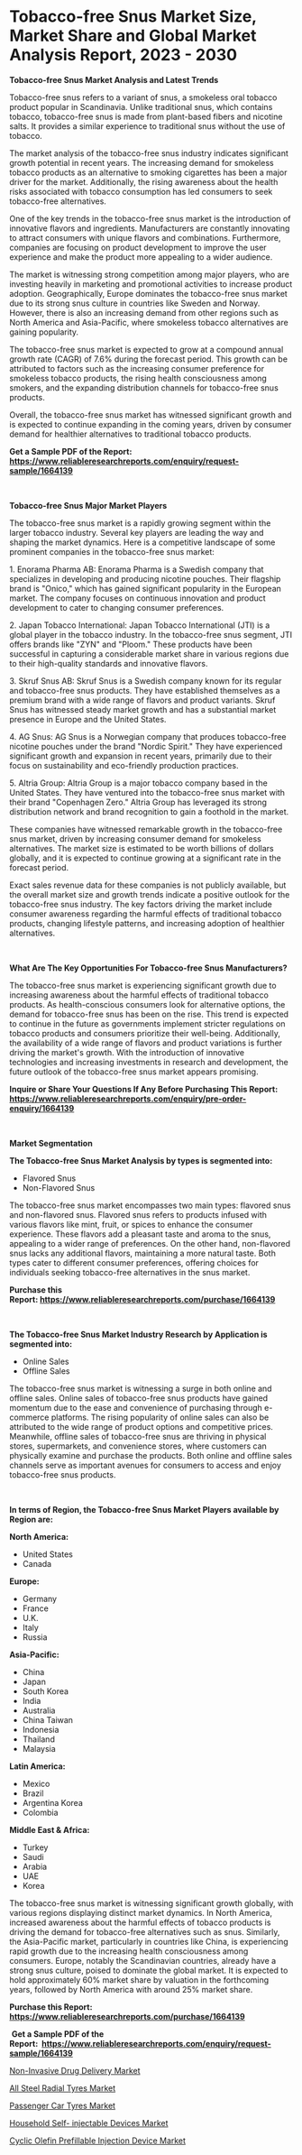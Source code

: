 <p><h1>Tobacco-free Snus Market Size, Market Share and Global Market Analysis Report, 2023 - 2030</h1></p><p><strong>Tobacco-free Snus Market Analysis and Latest Trends</strong></p>
<p><p>Tobacco-free snus refers to a variant of snus, a smokeless oral tobacco product popular in Scandinavia. Unlike traditional snus, which contains tobacco, tobacco-free snus is made from plant-based fibers and nicotine salts. It provides a similar experience to traditional snus without the use of tobacco. </p><p>The market analysis of the tobacco-free snus industry indicates significant growth potential in recent years. The increasing demand for smokeless tobacco products as an alternative to smoking cigarettes has been a major driver for the market. Additionally, the rising awareness about the health risks associated with tobacco consumption has led consumers to seek tobacco-free alternatives.</p><p>One of the key trends in the tobacco-free snus market is the introduction of innovative flavors and ingredients. Manufacturers are constantly innovating to attract consumers with unique flavors and combinations. Furthermore, companies are focusing on product development to improve the user experience and make the product more appealing to a wider audience.</p><p>The market is witnessing strong competition among major players, who are investing heavily in marketing and promotional activities to increase product adoption. Geographically, Europe dominates the tobacco-free snus market due to its strong snus culture in countries like Sweden and Norway. However, there is also an increasing demand from other regions such as North America and Asia-Pacific, where smokeless tobacco alternatives are gaining popularity.</p><p>The tobacco-free snus market is expected to grow at a compound annual growth rate (CAGR) of 7.6% during the forecast period. This growth can be attributed to factors such as the increasing consumer preference for smokeless tobacco products, the rising health consciousness among smokers, and the expanding distribution channels for tobacco-free snus products.</p><p>Overall, the tobacco-free snus market has witnessed significant growth and is expected to continue expanding in the coming years, driven by consumer demand for healthier alternatives to traditional tobacco products.</p></p>
<p><strong>Get a Sample PDF of the Report:&nbsp; <a href="https://www.reliableresearchreports.com/enquiry/request-sample/1664139">https://www.reliableresearchreports.com/enquiry/request-sample/1664139</a></strong></p>
<p>&nbsp;</p>
<p><strong>Tobacco-free Snus Major Market Players</strong></p>
<p><p>The tobacco-free snus market is a rapidly growing segment within the larger tobacco industry. Several key players are leading the way and shaping the market dynamics. Here is a competitive landscape of some prominent companies in the tobacco-free snus market:</p><p>1. Enorama Pharma AB: Enorama Pharma is a Swedish company that specializes in developing and producing nicotine pouches. Their flagship brand is "Onico," which has gained significant popularity in the European market. The company focuses on continuous innovation and product development to cater to changing consumer preferences.</p><p>2. Japan Tobacco International: Japan Tobacco International (JTI) is a global player in the tobacco industry. In the tobacco-free snus segment, JTI offers brands like "ZYN" and "Ploom." These products have been successful in capturing a considerable market share in various regions due to their high-quality standards and innovative flavors.</p><p>3. Skruf Snus AB: Skruf Snus is a Swedish company known for its regular and tobacco-free snus products. They have established themselves as a premium brand with a wide range of flavors and product variants. Skruf Snus has witnessed steady market growth and has a substantial market presence in Europe and the United States.</p><p>4. AG Snus: AG Snus is a Norwegian company that produces tobacco-free nicotine pouches under the brand "Nordic Spirit." They have experienced significant growth and expansion in recent years, primarily due to their focus on sustainability and eco-friendly production practices.</p><p>5. Altria Group: Altria Group is a major tobacco company based in the United States. They have ventured into the tobacco-free snus market with their brand "Copenhagen Zero." Altria Group has leveraged its strong distribution network and brand recognition to gain a foothold in the market.</p><p>These companies have witnessed remarkable growth in the tobacco-free snus market, driven by increasing consumer demand for smokeless alternatives. The market size is estimated to be worth billions of dollars globally, and it is expected to continue growing at a significant rate in the forecast period.</p><p>Exact sales revenue data for these companies is not publicly available, but the overall market size and growth trends indicate a positive outlook for the tobacco-free snus industry. The key factors driving the market include consumer awareness regarding the harmful effects of traditional tobacco products, changing lifestyle patterns, and increasing adoption of healthier alternatives.</p></p>
<p>&nbsp;</p>
<p><strong>What Are The Key Opportunities For Tobacco-free Snus Manufacturers?</strong></p>
<p><p>The tobacco-free snus market is experiencing significant growth due to increasing awareness about the harmful effects of traditional tobacco products. As health-conscious consumers look for alternative options, the demand for tobacco-free snus has been on the rise. This trend is expected to continue in the future as governments implement stricter regulations on tobacco products and consumers prioritize their well-being. Additionally, the availability of a wide range of flavors and product variations is further driving the market's growth. With the introduction of innovative technologies and increasing investments in research and development, the future outlook of the tobacco-free snus market appears promising.</p></p>
<p><strong>Inquire or Share Your Questions If Any Before Purchasing This Report: <a href="https://www.reliableresearchreports.com/enquiry/pre-order-enquiry/1664139">https://www.reliableresearchreports.com/enquiry/pre-order-enquiry/1664139</a></strong></p>
<p>&nbsp;</p>
<p><strong>Market Segmentation</strong></p>
<p><strong>The Tobacco-free Snus Market Analysis by types is segmented into:</strong></p>
<p><ul><li>Flavored Snus</li><li>Non-Flavored Snus</li></ul></p>
<p><p>The tobacco-free snus market encompasses two main types: flavored snus and non-flavored snus. Flavored snus refers to products infused with various flavors like mint, fruit, or spices to enhance the consumer experience. These flavors add a pleasant taste and aroma to the snus, appealing to a wider range of preferences. On the other hand, non-flavored snus lacks any additional flavors, maintaining a more natural taste. Both types cater to different consumer preferences, offering choices for individuals seeking tobacco-free alternatives in the snus market.</p></p>
<p><strong>Purchase this Report:&nbsp;<a href="https://www.reliableresearchreports.com/purchase/1664139">https://www.reliableresearchreports.com/purchase/1664139</a></strong></p>
<p>&nbsp;</p>
<p><strong>The Tobacco-free Snus Market Industry Research by Application is segmented into:</strong></p>
<p><ul><li>Online Sales</li><li>Offline Sales</li></ul></p>
<p><p>The tobacco-free snus market is witnessing a surge in both online and offline sales. Online sales of tobacco-free snus products have gained momentum due to the ease and convenience of purchasing through e-commerce platforms. The rising popularity of online sales can also be attributed to the wide range of product options and competitive prices. Meanwhile, offline sales of tobacco-free snus are thriving in physical stores, supermarkets, and convenience stores, where customers can physically examine and purchase the products. Both online and offline sales channels serve as important avenues for consumers to access and enjoy tobacco-free snus products.</p></p>
<p>&nbsp;</p>
<p><strong>In terms of Region, the Tobacco-free Snus Market Players available by Region are:</strong></p>
<p>
    <p> <strong> North America: </strong>
        <ul>
            <li>United States</li>
            <li>Canada</li>
        </ul>
        </p> 
    <p> <strong> Europe: </strong>
        <ul>
            <li>Germany</li>
            <li>France</li>
            <li>U.K.</li>
            <li>Italy</li>
            <li>Russia</li>
        </ul>
        </p> 
    <p> <strong> Asia-Pacific: </strong>
        <ul>
            <li>China</li>
            <li>Japan</li>
            <li>South Korea</li>
            <li>India</li>
            <li>Australia</li>
            <li>China Taiwan</li>
            <li>Indonesia</li>
            <li>Thailand</li>
            <li>Malaysia</li>
        </ul>
        </p> 
    <p> <strong> Latin America: </strong>
        <ul>
            <li>Mexico</li>
            <li>Brazil</li>
            <li>Argentina Korea</li>
            <li>Colombia</li>
        </ul>
        </p> 
    <p> <strong> Middle East & Africa: </strong>
        <ul>
            <li>Turkey</li>
            <li>Saudi</li>
            <li>Arabia</li>
            <li>UAE</li>
            <li>Korea</li>
        </ul>
    </p>
    </p>
<p><p>The tobacco-free snus market is witnessing significant growth globally, with various regions displaying distinct market dynamics. In North America, increased awareness about the harmful effects of tobacco products is driving the demand for tobacco-free alternatives such as snus. Similarly, the Asia-Pacific market, particularly in countries like China, is experiencing rapid growth due to the increasing health consciousness among consumers. Europe, notably the Scandinavian countries, already have a strong snus culture, poised to dominate the global market. It is expected to hold approximately 60% market share by valuation in the forthcoming years, followed by North America with around 25% market share.</p></p>
<p><strong>Purchase this Report: <a href="https://www.reliableresearchreports.com/purchase/1664139">https://www.reliableresearchreports.com/purchase/1664139</a></strong></p>
<p>&nbsp;<strong>Get a Sample PDF of the Report:&nbsp;&nbsp;<a href="https://www.reliableresearchreports.com/enquiry/request-sample/1664139">https://www.reliableresearchreports.com/enquiry/request-sample/1664139</a></strong></p>
<p><strong></strong></p>
<p><p><a href="https://www.linkedin.com/pulse/decoding-non-invasive-drug-delivery-market-deep-dive/">Non-Invasive Drug Delivery Market</a></p><p><a href="https://medium.com/@noewwade60/all-steel-radial-tyres-market-size-growth-forecast-2023-2030-59cc5bfe814a">All Steel Radial Tyres Market</a></p><p><a href="https://medium.com/@smithazim89098/passenger-car-tyres-market-size-growth-forecast-2023-2030-d53571a1c543">Passenger Car Tyres Market</a></p><p><a href="https://www.linkedin.com/pulse/household-self-injectable-devices-market-size-growth/">Household Self- injectable Devices Market</a></p><p><a href="https://www.linkedin.com/pulse/cyclic-olefin-prefillable-injection-device/">Cyclic Olefin Prefillable Injection Device Market</a></p></p>